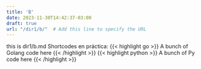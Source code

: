 ```yaml
---
title: 'B'
date: 2023-11-30T14:42:37-03:00
draft: true
url: "/dir1/b/"  # Add this line to specify the URL
---
```


this is dir1/b.md
Shortcodes en práctica:
{{< highlight go >}} A bunch of Golang code here {{< /highlight >}}
{{< highlight python >}} A bunch of Py code here {{< /highlight >}}